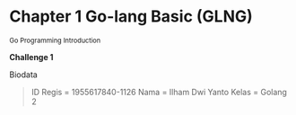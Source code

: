 # Chapter 1 Go-lang Basic (GLNG)
<sub>Go Programming Introduction</sub>

**Challenge 1**

Biodata
> ID Regis = 1955617840-1126
> Nama = Ilham Dwi Yanto
> Kelas = Golang 2
